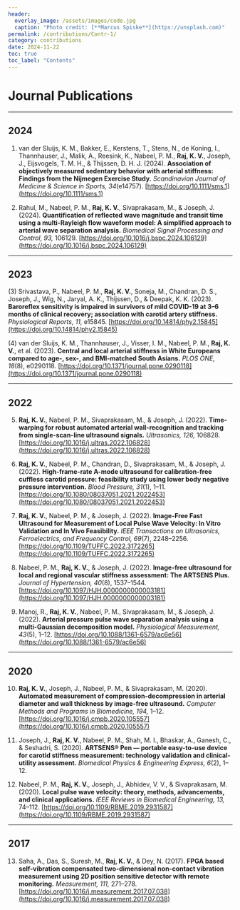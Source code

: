 ```yaml
---
header:
  overlay_image: /assets/images/code.jpg
  caption: "Photo credit: [**Marcus Spiske**](https://unsplash.com)"
permalink: /contributions/Contr-1/
category: contributions
date: 2024-11-22
toc: true
toc_label: "Contents"
---
```


# Journal Publications

---

## 2024
1. van der Sluijs, K. M., Bakker, E., Kerstens, T., Stens, N., de Koning, I., Thannhauser, J., Malik, A., Reesink, K., Nabeel, P. M., **Raj, K. V.**, Joseph, J., Eijsvogels, T. M. H., & Thijssen, D. H. J. (2024). **Association of objectively measured sedentary behavior with arterial stiffness: Findings from the Nijmegen Exercise Study.** *Scandinavian Journal of Medicine & Science in Sports, 34*(e14757). [https://doi.org/10.1111/sms.1](https://doi.org/10.1111/sms.1)

2. Rahul, M., Nabeel, P. M., **Raj, K. V.**, Sivaprakasam, M., & Joseph, J. (2024). **Quantification of reflected wave magnitude and transit time using a multi-Rayleigh flow waveform model: A simplified approach to arterial wave separation analysis.** *Biomedical Signal Processing and Control, 93,* 106129. [https://doi.org/10.1016/j.bspc.2024.106129](https://doi.org/10.1016/j.bspc.2024.106129)

---

## 2023
(3) Srivastava, P., Nabeel, P. M., **Raj, K. V.**, Soneja, M., Chandran, D. S., Joseph, J., Wig, N., Jaryal, A. K., Thijssen, D., & Deepak, K. K. (2023). **Baroreflex sensitivity is impaired in survivors of mild COVID-19 at 3–6 months of clinical recovery; association with carotid artery stiffness.** *Physiological Reports, 11,* e15845. [https://doi.org/10.14814/phy2.15845](https://doi.org/10.14814/phy2.15845)

(4) van der Sluijs, K. M., Thannhauser, J., Visser, I. M., Nabeel, P. M., **Raj, K. V.**, et al. (2023). **Central and local arterial stiffness in White Europeans compared to age-, sex-, and BMI-matched South Asians.** *PLOS ONE, 18*(8), e0290118. [https://doi.org/10.1371/journal.pone.0290118](https://doi.org/10.1371/journal.pone.0290118)

---

## 2022
5. **Raj, K. V.**, Nabeel, P. M., Sivaprakasam, M., & Joseph, J. (2022). **Time-warping for robust automated arterial wall-recognition and tracking from single-scan-line ultrasound signals.** *Ultrasonics, 126,* 106828. [https://doi.org/10.1016/j.ultras.2022.106828](https://doi.org/10.1016/j.ultras.2022.106828)

6. **Raj, K. V.**, Nabeel, P. M., Chandran, D., Sivaprakasam, M., & Joseph, J. (2022). **High-frame-rate A-mode ultrasound for calibration-free cuffless carotid pressure: feasibility study using lower body negative pressure intervention.** *Blood Pressure, 31*(1), 1–11. [https://doi.org/10.1080/08037051.2021.2022453](https://doi.org/10.1080/08037051.2021.2022453)

7. **Raj, K. V.**, Nabeel, P. M., & Joseph, J. (2022). **Image-Free Fast Ultrasound for Measurement of Local Pulse Wave Velocity: In Vitro Validation and In Vivo Feasibility.** *IEEE Transactions on Ultrasonics, Ferroelectrics, and Frequency Control, 69*(7), 2248–2256. [https://doi.org/10.1109/TUFFC.2022.3172265](https://doi.org/10.1109/TUFFC.2022.3172265)

8. Nabeel, P. M., **Raj, K. V.**, & Joseph, J. (2022). **Image-free ultrasound for local and regional vascular stiffness assessment: The ARTSENS Plus.** *Journal of Hypertension, 40*(8), 1537–1544. [https://doi.org/10.1097/HJH.0000000000003181](https://doi.org/10.1097/HJH.0000000000003181)

9. Manoj, R., **Raj, K. V.**, Nabeel, P. M., Sivaprakasam, M., & Joseph, J. (2022). **Arterial pressure pulse wave separation analysis using a multi-Gaussian decomposition model.** *Physiological Measurement, 43*(5), 1–12. [https://doi.org/10.1088/1361-6579/ac6e56](https://doi.org/10.1088/1361-6579/ac6e56)

---

## 2020
10. **Raj, K. V.**, Joseph, J., Nabeel, P. M., & Sivaprakasam, M. (2020). **Automated measurement of compression-decompression in arterial diameter and wall thickness by image-free ultrasound.** *Computer Methods and Programs in Biomedicine, 194,* 1–12. [https://doi.org/10.1016/j.cmpb.2020.105557](https://doi.org/10.1016/j.cmpb.2020.105557)

11. Joseph, J., **Raj, K. V.**, Nabeel, P. M., Shah, M. I., Bhaskar, A., Ganesh, C., & Seshadri, S. (2020). **ARTSENS® Pen — portable easy-to-use device for carotid stiffness measurement: technology validation and clinical-utility assessment.** *Biomedical Physics & Engineering Express, 6*(2), 1–12.

12. Nabeel, P. M., **Raj, K. V.**, Joseph, J., Abhidev, V. V., & Sivaprakasam, M. (2020). **Local pulse wave velocity: theory, methods, advancements, and clinical applications.** *IEEE Reviews in Biomedical Engineering, 13,* 74–112. [https://doi.org/10.1109/RBME.2019.2931587](https://doi.org/10.1109/RBME.2019.2931587)

---

## 2017
13. Saha, A., Das, S., Suresh, M., **Raj, K. V.**, & Dey, N. (2017). **FPGA based self-vibration compensated two-dimensional non-contact vibration measurement using 2D position sensitive detector with remote monitoring.** *Measurement, 111,* 271–278. [https://doi.org/10.1016/j.measurement.2017.07.038](https://doi.org/10.1016/j.measurement.2017.07.038)
